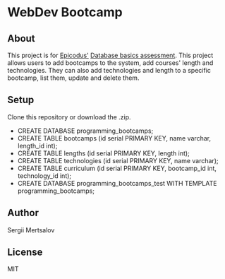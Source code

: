 # WebDev Bootcamp
## About
This project is for [Epicodus'](http://www.epicodus.com/) [Database basics assessment](http://www.learnhowtoprogram.com/lessons/database-basics-assessment).
This project allows users to add bootcamps to the system, add courses' length and technologies. They can also add technologies and length to a specific bootcamp, list them, update and delete them.

## Setup
Clone this repository or download the .zip.

* CREATE DATABASE programming_bootcamps;
* CREATE TABLE bootcamps (id serial PRIMARY KEY, name varchar, length_id int);
* CREATE TABLE lengths (id serial PRIMARY KEY, length int);
* CREATE TABLE technologies (id serial PRIMARY KEY, name varchar);
* CREATE TABLE curriculum (id serial PRIMARY KEY, bootcamp_id int, technology_id int);
* CREATE DATABASE programming_bootcamps_test WITH TEMPLATE programming_bootcamps;
## Author
Sergii Mertsalov
## License
MIT
